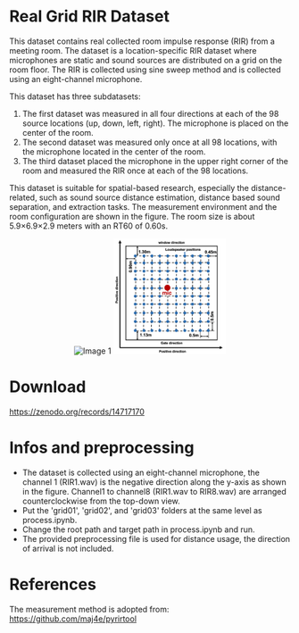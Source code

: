 # Real Grid RIR Dataset 
This dataset contains real collected room impulse response (RIR) from a meeting room. 
The dataset is a location-specific RIR dataset where microphones are static and sound sources are distributed on a grid on the room floor. The RIR is collected using sine sweep method and is collected using an eight-channel microphone.

This dataset has three subdatasets:
1. The first dataset was measured in all four directions at each of the 98 source locations (up, down, left, right). The microphone is placed on the center of the room.
2. The second dataset was measured only once at all 98 locations, with the microphone located in the center of the room.
3. The third dataset placed the microphone in the upper right corner of the room and measured the RIR once at each of the 98 locations.

This dataset is suitable for spatial-based research, especially the distance-related, such as sound source distance estimation, distance based sound separation, and extraction tasks. The measurement environment and the room configuration are shown in the figure. The room size is about 5.9×6.9×2.9 meters with an RT60 of 0.60s.

<p align="center">
  <img src="image.png" alt="Image 1" width="50%">
  <img src="image-4.png" alt="Image 2" width="40%">
</p>

# Download
https://zenodo.org/records/14717170

# Infos and preprocessing
- The dataset is collected using an eight-channel microphone, the channel 1 (RIR1.wav) is the negative direction along the y-axis as shown in the figure. Channel1 to channel8 (RIR1.wav to RIR8.wav) are arranged counterclockwise from the top-down view.
- Put the 'grid01', 'grid02', and 'grid03' folders at the same level as process.ipynb.
- Change the root path and target path in process.ipynb and run.
- The provided preprocessing file is used for distance usage, the direction of arrival is not included.


# References
The measurement method is adopted from:
https://github.com/maj4e/pyrirtool
